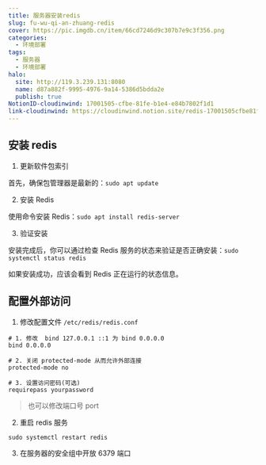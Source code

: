 ```yaml
---
title: 服务器安装redis
slug: fu-wu-qi-an-zhuang-redis
cover: https://pic.imgdb.cn/item/66cd7246d9c307b7e9c3f356.png
categories:
  - 环境部署
tags:
  - 服务器
  - 环境部署
halo:
  site: http://119.3.239.131:8080
  name: d87a882f-9995-4976-9a14-5386d5bdda2e
  publish: true
NotionID-cloudinwind: 17001505-cfbe-81fe-b1e4-e84b7802f1d1
link-cloudinwind: https://cloudinwind.notion.site/redis-17001505cfbe81feb1e4e84b7802f1d1
---
```


## 安装 redis

1. 更新软件包索引

首先，确保包管理器是最新的：`sudo apt update`

2. 安装 Redis

使用命令安装 Redis：`sudo apt install redis-server`

3. 验证安装

安装完成后，你可以通过检查 Redis 服务的状态来验证是否正确安装：`sudo systemctl status redis`

如果安装成功，应该会看到 Redis 正在运行的状态信息。


## 配置外部访问

1. 修改配置文件 `/etc/redis/redis.conf`

```shell
# 1. 修改  bind 127.0.0.1 ::1 为 bind 0.0.0.0
bind 0.0.0.0

# 2. 关闭 protected-mode 从而允许外部连接
protected-mode no

# 3. 设置访问密码(可选)
requirepass yourpassword
```

> 也可以修改端口号 port


2. 重启 redis 服务

```shell
sudo systemctl restart redis
```


3. 在服务器的安全组中开放 6379 端口